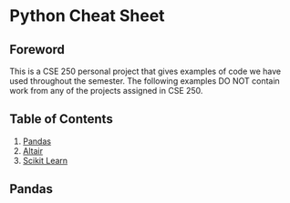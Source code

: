 # Python Cheat Sheet

## Foreword
This is a CSE 250 personal project that gives examples of code we have used throughout the semester. The following examples DO NOT contain work from any of the projects assigned in CSE 250.

## Table of Contents
1. <a href="#pandas">Pandas</a>
2. <a href="#altair">Altair</a>
3. <a href="#sci">Scikit Learn</a>

## <span id="pandas">Pandas</span>
